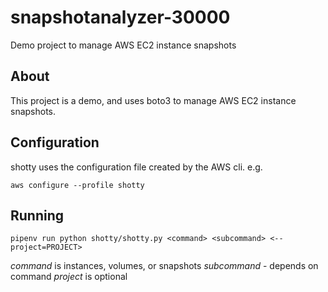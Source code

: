 # snapshotanalyzer-30000

Demo project to manage AWS EC2 instance snapshots

## About

This project is a demo, and uses boto3 to manage AWS EC2 instance snapshots.

## Configuration

shotty uses the configuration file created by the AWS cli. e.g.

`aws configure --profile shotty`

## Running

`pipenv run python shotty/shotty.py <command> <subcommand> <--project=PROJECT>`

*command* is instances, volumes, or snapshots
*subcommand* - depends on command
*project* is optional
